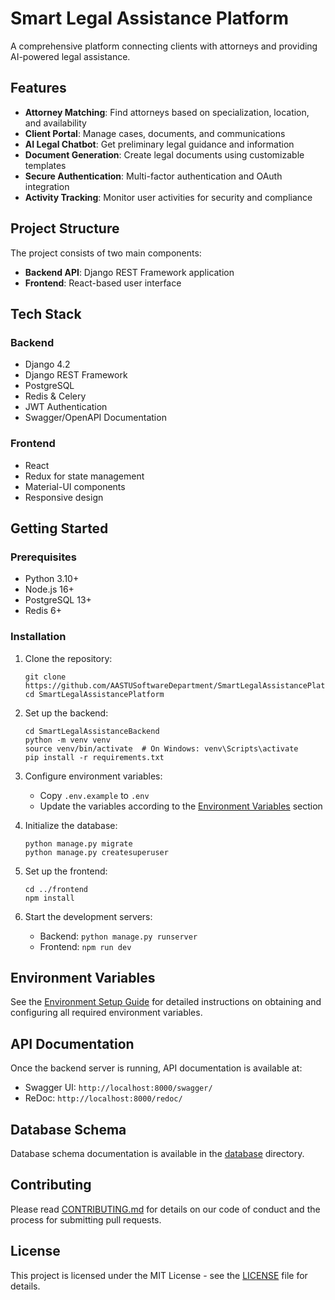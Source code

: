 # Smart Legal Assistance Platform

A comprehensive platform connecting clients with attorneys and providing AI-powered legal assistance.

## Features

- **Attorney Matching**: Find attorneys based on specialization, location, and availability
- **Client Portal**: Manage cases, documents, and communications
- **AI Legal Chatbot**: Get preliminary legal guidance and information
- **Document Generation**: Create legal documents using customizable templates
- **Secure Authentication**: Multi-factor authentication and OAuth integration
- **Activity Tracking**: Monitor user activities for security and compliance

## Project Structure

The project consists of two main components:

- **Backend API**: Django REST Framework application
- **Frontend**: React-based user interface

## Tech Stack

### Backend
- Django 4.2
- Django REST Framework
- PostgreSQL
- Redis & Celery
- JWT Authentication
- Swagger/OpenAPI Documentation

### Frontend
- React
- Redux for state management
- Material-UI components
- Responsive design

## Getting Started

### Prerequisites

- Python 3.10+
- Node.js 16+
- PostgreSQL 13+
- Redis 6+

### Installation

1. Clone the repository:
   ```
   git clone https://github.com/AASTUSoftwareDepartment/SmartLegalAssistancePlatform.git
   cd SmartLegalAssistancePlatform
   ```

2. Set up the backend:
   ```
   cd SmartLegalAssistanceBackend
   python -m venv venv
   source venv/bin/activate  # On Windows: venv\Scripts\activate
   pip install -r requirements.txt
   ```

3. Configure environment variables:
   - Copy `.env.example` to `.env`
   - Update the variables according to the [Environment Variables](#environment-variables) section

4. Initialize the database:
   ```
   python manage.py migrate
   python manage.py createsuperuser
   ```

5. Set up the frontend:
   ```
   cd ../frontend
   npm install
   ```

6. Start the development servers:
   - Backend: `python manage.py runserver`
   - Frontend: `npm run dev`

## Environment Variables

See the [Environment Setup Guide](./docs/ENVIRONMENT_SETUP.md) for detailed instructions on obtaining and configuring all required environment variables.

## API Documentation

Once the backend server is running, API documentation is available at:

- Swagger UI: `http://localhost:8000/swagger/`
- ReDoc: `http://localhost:8000/redoc/`

## Database Schema

Database schema documentation is available in the [database](./database) directory.

## Contributing

Please read [CONTRIBUTING.md](./CONTRIBUTING.md) for details on our code of conduct and the process for submitting pull requests.

## License

This project is licensed under the MIT License - see the [LICENSE](./LICENSE) file for details. 